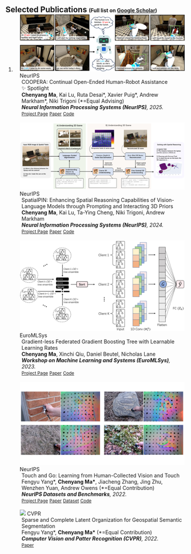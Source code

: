 <h2 id="publications" style="margin: 2px 0px -15px;">Selected Publications <span style="font-size:14px;">(Full list on <a href="https://scholar.google.com/citations?user=d4tuNoUAAAAJ&hl=en">Google Scholar</a>)</span></h2> 

<div class="publications">
<ol class="bibliography">

<li>

<div class="pub-row">

  <div class="col-sm-3 abbr" style="position: relative;padding-right: 15px;padding-left: 15px;">
    <img src="assets/img/paper_teasers/hri.png" class="teaser img-fluid z-depth-1">
    <abbr class="badge">NeurIPS</abbr>
  </div>

  <div class="col-sm-9" style="position: relative;padding-right: 15px;padding-left: 20px;">
    <div class="title-row">
      <div class="title">COOPERA: Continual Open-Ended Human-Robot Assistance</div>
      <span class="spotlight-pill">✨ Spotlight</span>
    </div>
    <div class="author"><strong>Chenyang Ma</strong>, Kai Lu, Ruta Desai*, Xavier Puig*, Andrew Markham*, Niki Trigoni (*=Equal Advising)
    </div>
    <div class="periodical"><em><strong>Neural Information Processing Systems (NeurIPS)</strong>, 2025.</em></div>
    <div class="links">
      <a href="https://dannymcy.github.io/coopera/" class="btn btn-sm z-depth-0" role="button" target="_blank" style="font-size:12px;">Project Page</a>
      <a href="https://dannymcy.github.io/assets/files/placefolder.pdf" class="btn btn-sm z-depth-0" role="button" target="_blank" style="font-size:12px;">Paper</a>
      <a href="https://github.com/dannymcy/coopera_code" class="btn btn-sm z-depth-0" role="button" target="_blank" style="font-size:12px;">Code</a>
    </div>
  </div>

</div>
<br>

<div class="pub-row">

  <div class="col-sm-3 abbr" style="position: relative;padding-right: 15px;padding-left: 15px;">
    <img src="assets/img/paper_teasers/spatialpin.png" class="teaser img-fluid z-depth-1">
    <abbr class="badge">NeurIPS</abbr>
  </div>

  <div class="col-sm-9" style="position: relative;padding-right: 15px;padding-left: 20px;">
    <div class="title">SpatialPIN: Enhancing Spatial Reasoning Capabilities of Vision-Language Models through Prompting and Interacting 3D Priors</div>
    <div class="author"><strong>Chenyang Ma</strong>, Kai Lu, Ta-Ying Cheng, Niki Trigoni, Andrew Markham</div>
    <div class="periodical"><em><strong>Neural Information Processing Systems (NeurIPS)</strong>, 2024.</em></div>
    <div class="links">
      <a href="https://dannymcy.github.io/zeroshot_task_hallucination/" class="btn btn-sm z-depth-0" role="button" target="_blank" style="font-size:12px;">Project Page</a>
      <a href="https://arxiv.org/abs/2403.13438" class="btn btn-sm z-depth-0" role="button" target="_blank" style="font-size:12px;">Paper</a>
      <a href="https://github.com/dannymcy/zeroshot_task_hallucination_code" class="btn btn-sm z-depth-0" role="button" target="_blank" style="font-size:12px;">Code</a>
    </div>
  </div>

</div>
<br>
  

<div class="pub-row">

  <div class="col-sm-3 abbr" style="position: relative;padding-right: 15px;padding-left: 15px;">
    <img src="assets/img/paper_teasers/fedxgbllr.png" class="teaser img-fluid z-depth-1">
    <abbr class="badge">EuroMLSys</abbr>
  </div>

  <div class="col-sm-9" style="position: relative;padding-right: 15px;padding-left: 20px;">
    <div class="title">Gradient-less Federated Gradient Boosting Tree with Learnable Learning Rates</div>
    <div class="author"><strong>Chenyang Ma</strong>, Xinchi Qiu, Daniel Beutel, Nicholas Lane</div>
    <div class="periodical"><em><strong>Workshop on Machine Learning and Systems (EuroMLSys)</strong>, 2023.</em></div>
    <div class="links">
      <a href="https://flower.ai/blog/2023-04-19-xgboost-with-flower/" class="btn btn-sm z-depth-0" role="button" target="_blank" style="font-size:12px;">Project Page</a>
      <a href="https://arxiv.org/abs/2304.07537" class="btn btn-sm z-depth-0" role="button" target="_blank" style="font-size:12px;">Paper</a>
      <a href="https://github.com/adap/flower/tree/main/baselines/hfedxgboost" class="btn btn-sm z-depth-0" role="button" target="_blank" style="font-size:12px;">Code</a>
    </div>
  </div>

</div>
<br>
  

<div class="pub-row">

  <div class="col-sm-3 abbr" style="position: relative;padding-right: 15px;padding-left: 15px;">
    <img src="assets/img/paper_teasers/touch_go.png" class="teaser img-fluid z-depth-1">
    <abbr class="badge">NeurIPS</abbr>
  </div>

  <div class="col-sm-9" style="position: relative;padding-right: 15px;padding-left: 20px;">
    <div class="title">Touch and Go: Learning from Human-Collected Vision and Touch</div>
    <div class="author">Fengyu Yang*, <strong>Chenyang Ma*</strong>, Jiacheng Zhang, Jing Zhu, Wenzhen Yuan, Andrew Owens (*=Equal Contribution)
    </div>
    <div class="periodical"><em><strong>NeurIPS Datasets and Benchmarks</strong>, 2022.</em></div>
    <div class="links">
      <a href="https://touch-and-go.github.io/" class="btn btn-sm z-depth-0" role="button" target="_blank" style="font-size:12px;">Project Page</a>
      <a href="https://arxiv.org/abs/2211.12498" class="btn btn-sm z-depth-0" role="button" target="_blank" style="font-size:12px;">Paper</a>
      <a href="https://drive.google.com/drive/u/1/folders/1NDasyshDCL9aaQzxjn_-Q5MBURRT360B" class="btn btn-sm z-depth-0" role="button" target="_blank" style="font-size:12px;">Dataset</a>
        <a href="https://github.com/fredfyyang/Touch-and-Go" class="btn btn-sm z-depth-0" role="button" target="_blank" style="font-size:12px;">Code</a>
      <!-- <a href="https://arxiv.org/pdf/2002.10211.pdf" class="btn btn-sm z-depth-0" role="button" target="_blank" style="font-size:12px;">PDF</a>
      <a href="https://github.com/yaoyao-liu/mnemonics" class="btn btn-sm z-depth-0" role="button" target="_blank" style="font-size:12px;">Code</a>
      <a href="https://class-il.mpi-inf.mpg.de/mnemonics/" class="btn btn-sm z-depth-0" role="button" target="_blank" style="font-size:12px;">Project Page</a>
      <a href="https://dblp.uni-trier.de/rec/conf/cvpr/LiuSLSS20.html?view=bibtex" class="btn btn-sm z-depth-0" role="button" target="_blank" style="font-size:12px;">BibTex</a>
      <strong><i style="color:#e74d3c">Oral Presentation</i></strong> -->
    </div>
  </div>

</div>
<br>


<div class="pub-row">

  <div class="col-sm-3 abbr" style="position: relative;padding-right: 15px;padding-left: 15px;">
    <img src="assets/img/paper_teasers/geospatial.png" class="teaser img-fluid z-depth-1">
    <abbr class="badge">CVPR</abbr>
  </div>

  <div class="col-sm-9" style="position: relative;padding-right: 15px;padding-left: 20px;">
    <div class="title">Sparse and Complete Latent Organization for Geospatial Semantic Segmentation</div>
    <div class="author">Fengyu Yang*, <strong>Chenyang Ma*</strong> (*=Equal Contribution)
    </div>
    <div class="periodical"><em><strong>Computer Vision and Patter Recognition (CVPR)</strong>, 2022.</em></div>
    <div class="links">
      <a href="https://openaccess.thecvf.com/content/CVPR2022/papers/Yang_Sparse_and_Complete_Latent_Organization_for_Geospatial_Semantic_Segmentation_CVPR_2022_paper.pdf" class="btn btn-sm z-depth-0" role="button" target="_blank" style="font-size:12px;">Paper</a>
    </div>
  </div>

</div>



</li>

<br>

</ol>
</div>
